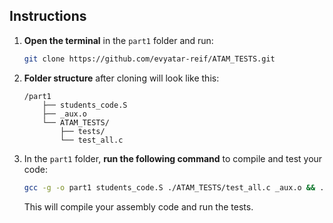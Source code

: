 ## Instructions

1. **Open the terminal** in the `part1` folder and run:

   ```bash
   git clone https://github.com/evyatar-reif/ATAM_TESTS.git
   ```

2. **Folder structure** after cloning will look like this:

   ```
   /part1
       ├── students_code.S
       ├── _aux.o
       └── ATAM_TESTS/
           ├── tests/
           └── test_all.c
   ```

3. In the `part1` folder, **run the following command** to compile and test your code:

   ```bash
   gcc -g -o part1 students_code.S ./ATAM_TESTS/test_all.c _aux.o && ./part1
   ```

   This will compile your assembly code and run the tests.
